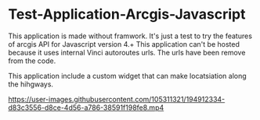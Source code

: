 # Test-Application-Arcgis-Javascript


This application is made without framwork. It's just a test to try the features of arcgis API for Javascript version 4.+
This application can't be hosted because it uses internal Vinci autoroutes urls. The urls have been remove from the code.

This application include a custom widget that can make locatsiation along the hihgways.

https://user-images.githubusercontent.com/105311321/194912334-d83c3556-d8ce-4d56-a786-38591f198fe8.mp4

